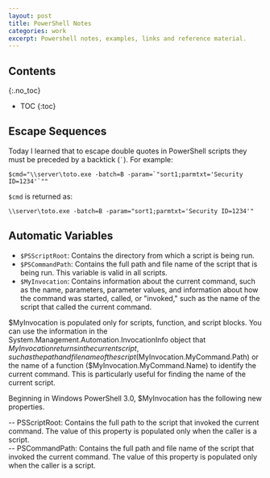 ```yaml
---
layout: post
title: PowerShell Notes
categories: work
excerpt: Powershell notes, examples, links and reference material.
---
```


## Contents
{:.no_toc}

- TOC
{:toc}

## Escape Sequences

Today I learned that to escape double quotes in PowerShell scripts they must be preceded by a backtick (`` ` ``). For example:

```
$cmd="\\server\toto.exe -batch=B -param=`"sort1;parmtxt='Security ID=1234'`""
```

`$cmd` is returned as:

```
\\server\toto.exe -batch=B -param="sort1;parmtxt='Security ID=1234'"
```

## Automatic Variables

- `$PSScriptRoot`: Contains the directory from which a script is being run.
- `$PSCommandPath`: Contains the full path and file name of the script that is being run. This variable is valid in all scripts.
- `$MyInvocation`: Contains information about the current command, such as the name, parameters, parameter values, and information about how the command was started, called, or "invoked," such as the name of the script that called the current command.

$MyInvocation is populated only for scripts, function, and script blocks. You can use the information in the System.Management.Automation.InvocationInfo object that $MyInvocation returns in the current script, such as the path
and file name of the script ($MyInvocation.MyCommand.Path) or the name of a function ($MyInvocation.MyCommand.Name) to identify the current command. This is particularly useful for finding the name of the current script.

Beginning in Windows PowerShell 3.0, $MyInvocation has the following new properties.

-- PSScriptRoot: Contains the full path to the script that invoked the current command. The value of this property is populated only when the caller is a script.  
-- PSCommandPath: Contains the full path and file name of the script that invoked the current command. The value of this property is populated only when the caller is a script.